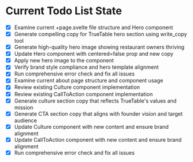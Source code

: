 <!-- DO NOT EDIT - Managed by todo_list tool -->
<!-- Updated: 2025-09-29T19:35:23.974Z -->

# Current Todo List State

- [x] Examine current +page.svelte file structure and Hero component
- [x] Generate compelling copy for TrueTable hero section using write_copy tool
- [x] Generate high-quality hero image showing restaurant owners thriving
- [x] Update Hero component with centered=false prop and new copy
- [x] Apply new hero image to the component
- [x] Verify brand style compliance and hero template alignment
- [x] Run comprehensive error check and fix all issues
- [x] Examine current about page structure and component usage
- [x] Review existing Culture component implementation
- [x] Review existing CallToAction component implementation
- [x] Generate culture section copy that reflects TrueTable's values and mission
- [x] Generate CTA section copy that aligns with founder vision and target audience
- [x] Update Culture component with new content and ensure brand alignment
- [x] Update CallToAction component with new content and ensure brand alignment
- [x] Run comprehensive error check and fix all issues

